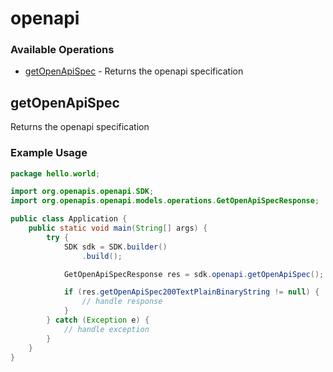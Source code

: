 # openapi

### Available Operations

* [getOpenApiSpec](#getopenapispec) - Returns the openapi specification

## getOpenApiSpec

Returns the openapi specification

### Example Usage

```java
package hello.world;

import org.openapis.openapi.SDK;
import org.openapis.openapi.models.operations.GetOpenApiSpecResponse;

public class Application {
    public static void main(String[] args) {
        try {
            SDK sdk = SDK.builder()
                .build();

            GetOpenApiSpecResponse res = sdk.openapi.getOpenApiSpec();

            if (res.getOpenApiSpec200TextPlainBinaryString != null) {
                // handle response
            }
        } catch (Exception e) {
            // handle exception
        }
    }
}
```
